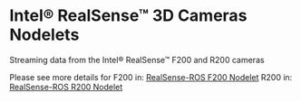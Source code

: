 # Intel&reg; RealSense&trade; 3D Cameras Nodelets

Streaming data from the Intel&reg; RealSense&trade; F200 and R200 cameras

Please see more details for 
F200 in: [RealSense-ROS F200 Nodelet](doc/RealSense-ROS-F200-nodelet.md)
R200 in: [RealSense-ROS R200 Nodelet](doc/RealSense-ROS-R200-nodelet.md)
